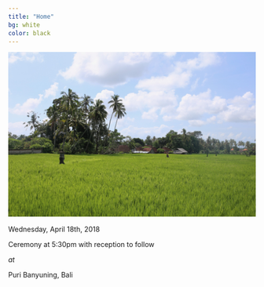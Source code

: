 ```yaml
---
title: "Home"
bg: white
color: black
---
```


<div class="left" >
    <img src="/img/bali1.jpg" alt="Bali">
</div>

<div class="right">
    <p>Wednesday, April 18th, 2018</p>
    <p>Ceremony at 5:30pm with reception to follow</p>
    <p><em>at</em></p>
    <p>Puri Banyuning, Bali</p>
</div>
